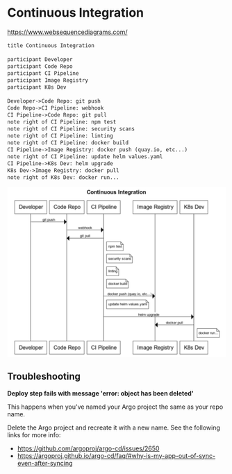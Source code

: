 # Continuous Integration

https://www.websequencediagrams.com/

```
title Continuous Integration

participant Developer
participant Code Repo
participant CI Pipeline
participant Image Registry
participant K8s Dev

Developer->Code Repo: git push
Code Repo->CI Pipeline: webhook
CI Pipeline->Code Repo: git pull
note right of CI Pipeline: npm test
note right of CI Pipeline: security scans
note right of CI Pipeline: linting
note right of CI Pipeline: docker build
CI Pipeline->Image Registry: docker push (quay.io, etc...)
note right of CI Pipeline: update helm values.yaml
CI Pipeline->K8s Dev: helm upgrade
K8s Dev->Image Registry: docker pull
note right of K8s Dev: docker run...
```

![](../img/ci-sequence.png)

## Troubleshooting

**Deploy step fails with message 'error: object has been deleted'**

This happens when you've named your Argo project the same as your repo name.

Delete the Argo project and recreate it with a new name. See the following links for more info:

- https://github.com/argoproj/argo-cd/issues/2650
- https://argoproj.github.io/argo-cd/faq/#why-is-my-app-out-of-sync-even-after-syncing
